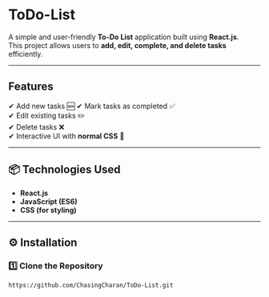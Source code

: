 # ToDo-List
A simple and user-friendly **To-Do List** application built using **React.js**.  
This project allows users to **add, edit, complete, and delete tasks** efficiently.  

---

## Features  
✔ Add new tasks 🆕
✔ Mark tasks as completed ✅  
✔ Edit existing tasks ✏️  
✔ Delete tasks ❌  
✔ Interactive UI with **normal CSS** 🎨  

---

## 📦 Technologies Used  
- **React.js**  
- **JavaScript (ES6)**  
- **CSS (for styling)**  

---

## ⚙️ Installation  

### **1️⃣ Clone the Repository**  
```sh
https://github.com/ChasingCharan/ToDo-List.git
